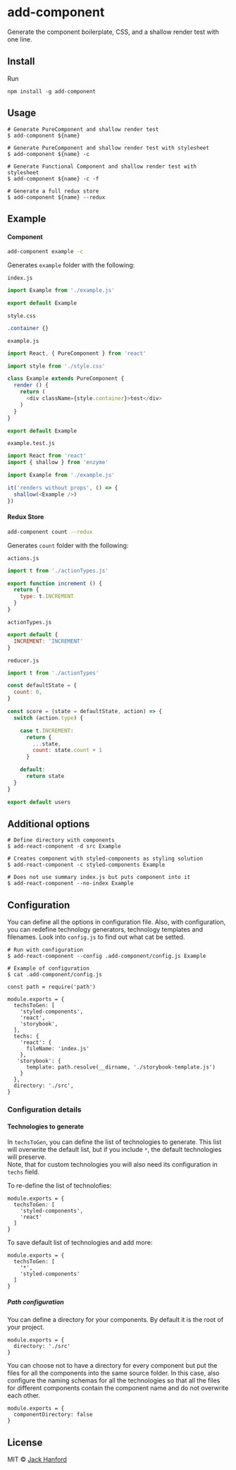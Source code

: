 # add-component

Generate the component boilerplate, CSS, and a shallow render test with one line.

## Install

Run

```npm install -g add-component```

## Usage

```
# Generate PureComponent and shallow render test
$ add-component ${name}

# Generate PureComponent and shallow render test with stylesheet
$ add-component ${name} -c

# Generate Functional Component and shallow render test with stylesheet
$ add-component ${name} -c -f

# Generate a full redux store
$ add-component ${name} --redux
```

## Example


#### Component

```sh
add-component example -c
```
Generates `example` folder with the following:

`index.js`
```js
import Example from './example.js'

export default Example
```

`style.css`
```css
.container {}
```

`example.js`
```js
import React, { PureComponent } from 'react'

import style from './style.css'

class Example extends PureComponent {
  render () {
    return (
      <div className={style.container}>test</div>
    )
  }
}

export default Example
```

`example.test.js`
```js
import React from 'react'
import { shallow } from 'enzyme'

import Example from './example.js'

it('renders without props', () => {
  shallow(<Example />)
})
```

#### Redux Store

```sh
add-component count --redux
```
Generates `count` folder with the following:

`actions.js`
```js
import t from './actionTypes.js'

export function increment () {
  return {
    type: t.INCREMENT
  }
}
```

`actionTypes.js`
```js
export default {
  INCREMENT: 'INCREMENT'
}
```

`reducer.js`
```js
import t from './actionTypes'

const defaultState = {
  count: 0,
}

const score = (state = defaultState, action) => {
  switch (action.type) {

    case t.INCREMENT:
      return {
        ...state,
        count: state.count + 1
      }

    default:
      return state
  }
}

export default users


```

## Additional options

```
# Define directory with components
$ add-react-component -d src Example

# Creates component with styled-components as styling solution
$ add-react-component -c styled-components Example

# Does not use summary index.js but puts component into it
$ add-react-component --no-index Example
```

## Configuration

You can define all the options in configuration file. Also, with configuration, you can redefine technology
generators, technology templates and filenames. Look into `config.js` to find out what cat be setted.

```
# Run with configuration
$ add-react-component --config .add-component/config.js Example

# Example of configuration
$ cat .add-component/config.js

const path = require('path')

module.exports = {
  techsToGen: [
    'styled-components',
    'react',
    'storybook',
  ],
  techs: {
    'react': {
      fileName: 'index.js'
    },
   'storybook': {
      template: path.resolve(__dirname, './storybook-template.js')
    }
  },
  directory: './src',
}
```

### Configuration details

#### Technologies to generate

In `techsToGen`, you can define the list of technologies to generate. This list will overwrite the default list, but if
you include `*`, the default technologies will preserve.<br/>
Note, that for custom technologies you will also need its configuration in `techs` field.

To re-define the list of technolofies:
```
module.exports = {
  techsToGen: [
    'styled-components',
    'react'
  ]
}
```

To save default list of technologies and add more:
```
module.exports = {
  techsToGen: [
    '*',
    'styled-components'
  ]
}
```

##### Path configuration

You can define a directory for your components. By default it is the root of your project.
```
module.exports = {
  directory: './src'
}
```

You can choose not to have a directory for every component but put the files for all the components into the same source
folder. In this case, also configure the naming schemas for all the technologies so that all the files for different
components contain the component name and do not overwrite each other.
```
module.exports = {
  componentDirectory: false
}
```

## License

MIT © [Jack Hanford](http://jackhanford.com)
